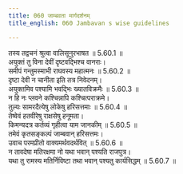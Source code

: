 ```yaml
---
title: 060 जाम्बवता मार्गदर्शनम्
title_english: 060 Jambavan s wise guidelines

---
```

<div class="audioEmbed"  caption="श्रीराम-हरिसीताराममूर्ति-घनपाठिभ्यां वचनम्" src="https://archive.org/download/Ramayana-recitation-Sriram-harisItArAmamUrti-Ghanapaati-v2/Kanda_5/Kanda_5_SK-060-Jambavan_s_wise_guidelines.mp3"></div>

  
तस्य तद्वचनं श्रुत्वा वालिसूनुरभाषत ॥ 5.60.1 ॥   
अयुक्तं तु विना देवीं दृष्टवद्भिश्च वानराः।  
समीपं गन्तुमस्माभी राघवस्य महात्मनः ॥ 5.60.2 ॥   
दृष्टा देवी न चानीता इति तत्र निवेदनम्।  
अयुक्तमिव पश्यामि भवद्भिः ख्यातविक्रमैः ॥ 5.60.3 ॥   
न हि नः प्लवने कश्चिन्नापि कश्चित्पराक्रमे।  
तुल्यः सामरदैत्येषु लोकेषु हरिसत्तमाः ॥ 5.60.4 ॥   
तेष्वेवं हतवीरेषु राक्षसेषु हनूमता।  
किमन्यदत्र कर्तव्यं गृहीत्वा याम जानकीम् ॥ 5.60.5 ॥   
तमेवं कृतसङ्कल्पं जाम्बवान् हरिसत्तमः।  
उवाच परमप्रीतो वाक्यमर्थवदर्थवित् ॥ 5.60.6 ॥   
न तावदेषा मतिरक्षमा नो यथा भवान् पश्यति राजपुत्र।  
यथा तु रामस्य मतिर्निविष्टा तथा भवान् पश्यतु कार्यसिद्धम् ॥ 5.60.7 ॥   